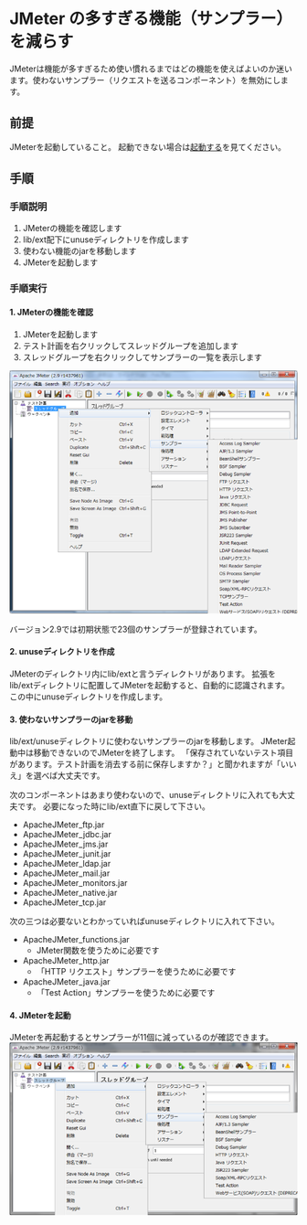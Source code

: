 # JMeter の多すぎる機能（サンプラー）を減らす

JMeterは機能が多すぎるため使い慣れるまではどの機能を使えばよいのか迷います。使わないサンプラー（リクエストを送るコンポーネント）を無効にします。

## 前提
JMeterを起動していること。
起動できない場合は[起動する](1.start.md "起動する")を見てください。

## 手順
### 手順説明

1. JMeterの機能を確認します
2. lib/ext配下にunuseディレクトリを作成します
3. 使わない機能のjarを移動します
4. JMeterを起動します

### 手順実行
#### 1. JMeterの機能を確認

1. JMeterを起動します<br/>
2. テスト計画を右クリックしてスレッドグループを追加します<br/>
3. スレッドグループを右クリックしてサンプラーの一覧を表示します

![デフォルトで有効になっているサンプラー](images/chapter-3-1.png)

バージョン2.9では初期状態で23個のサンプラーが登録されています。

#### 2. unuseディレクトリを作成
JMeterのディレクトリ内にlib/extと言うディレクトリがあります。
拡張をlib/extディレクトリに配置してJMeterを起動すると、自動的に認識されます。
この中にunuseディレクトリを作成します。

#### 3. 使わないサンプラーのjarを移動
lib/ext/unuseディレクトリに使わないサンプラーのjarを移動します。
JMeter起動中は移動できないのでJMeterを終了します。
「保存されていないテスト項目があります。テスト計画を消去する前に保存しますか？」と聞かれますが「いいえ」を選べば大丈夫です。

次のコンポーネントはあまり使わないので、unuseディレクトリに入れても大丈夫です。
必要になった時にlib/ext直下に戻して下さい。

- ApacheJMeter_ftp.jar
- ApacheJMeter_jdbc.jar
- ApacheJMeter_jms.jar
- ApacheJMeter_junit.jar
- ApacheJMeter_ldap.jar
- ApacheJMeter_mail.jar
- ApacheJMeter_monitors.jar
- ApacheJMeter_native.jar
- ApacheJMeter_tcp.jar

次の三つは必要ないとわかっていればunuseディレクトリに入れて下さい。

- ApacheJMeter_functions.jar
  - JMeter関数を使うために必要です
- ApacheJMeter_http.jar
  - 「HTTP リクエスト」サンプラーを使うために必要です
- ApacheJMeter_java.jar
  - 「Test Action」サンプラーを使うために必要です

#### 4. JMeterを起動
JMeterを再起動するとサンプラーが11個に減っているのが確認できます。
![減らしたあとのサンプラー](images/chapter-3-2.png)
